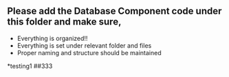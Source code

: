## Please add the Database Component code under this folder and make sure,

* Everything is organized!!
* Everything is set under relevant folder and files
* Proper naming and structure should be maintained

*testing1
##333